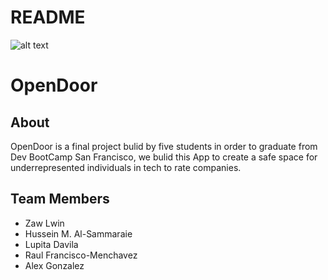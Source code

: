 # README
![alt text](https://travis-ci.org/husseinmaad/open-div.svg?branch=master) 
# OpenDoor

## About
OpenDoor is a final project bulid by five students in order to graduate from Dev BootCamp San Francisco,
we bulid this App to create a safe space for underrepresented individuals in tech to rate companies.

## Team Members
- Zaw Lwin
- Hussein M. Al-Sammaraie
- Lupita Davila
- Raul Francisco-Menchavez
- Alex Gonzalez
